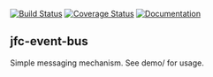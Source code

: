 [![Build Status](https://travis-ci.org/jfcameron/jfc-event-bus.svg?branch=master)](https://travis-ci.org/jfcameron/jfc-event-bus) [![Coverage Status](https://coveralls.io/repos/github/jfcameron/jfc-event-bus/badge.svg?branch=master)](https://coveralls.io/github/jfcameron/jfc-event-bus?branch=master) [![Documentation](https://img.shields.io/badge/documentation-doxygen-blue.svg)](https://jfcameron.github.io/jfc-event-bus/)

## jfc-event-bus

Simple messaging mechanism. See demo/ for usage.

